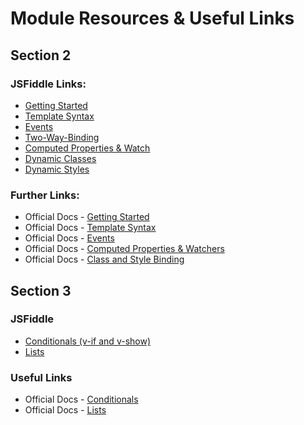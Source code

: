 # Module Resources & Useful Links

## Section 2

###  JSFiddle Links:

* [Getting Started](https://jsfiddle.net/smax/pcjtcmdm/)
* [Template Syntax](https://jsfiddle.net/smax/bkk97b7g/)
* [Events](https://jsfiddle.net/smax/7zdak05g/)
* [Two-Way-Binding](https://jsfiddle.net/smax/ut0tsbcu/)
* [Computed Properties & Watch](https://jsfiddle.net/smax/yLjqxmw0/)
* [Dynamic Classes](https://jsfiddle.net/smax/gowg40ym/)
* [Dynamic Styles](https://jsfiddle.net/smax/3rvdLq5y/)

### Further Links:

* Official Docs - [Getting Started](http://vuejs.org/guide/)
* Official Docs - [Template Syntax](http://vuejs.org/guide/syntax.html)
* Official Docs - [Events](http://vuejs.org/guide/events.html)
* Official Docs - [Computed Properties & Watchers](http://vuejs.org/guide/computed.html)
* Official Docs - [Class and Style Binding](http://vuejs.org/guide/class-and-style.html)


## Section 3

### JSFiddle

 * [Conditionals (v-if and v-show)](https://jsfiddle.net/smax/hoc719j5/)
 * [Lists](https://jsfiddle.net/smax/o7uy2g0u/)

### Useful Links

 * Official Docs - [Conditionals](http://vuejs.org/guide/conditional.html)
 * Official Docs - [Lists](http://vuejs.org/guide/list.html)
